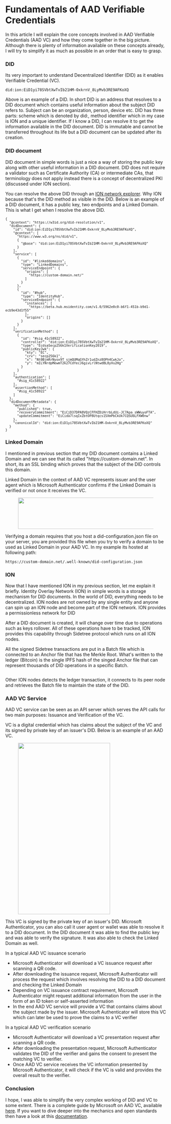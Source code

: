 # Fundamentals of AAD Verifiable Credentials
<!-- wp:paragraph -->
<p>In this article I will explain the core concepts involved in AAD Verifiable Credentials (AAD VC) and how they come together in the big picture. Although there is plenty of information available on these concepts already, I will try to simplify it as much as possible in an order that is easy to grasp.</p>
<!-- /wp:paragraph -->

<!-- wp:heading {"level":3} -->
<h3>DID</h3>
<!-- /wp:heading -->

<!-- wp:paragraph -->
<p>Its very important to understand Decentralized Identifier (DID) as it enables Verifiable Credential (VC).  </p>
<!-- /wp:paragraph -->

<!-- wp:code -->
<pre class="wp-block-code"><code>did:ion:EiD1yi78SVbtXwTvIb21HM-OxkrnV_8LyMvb3RE9AFKoXQ</code></pre>
<!-- /wp:code -->

<!-- wp:paragraph -->
<p>Above is an example of a DID. In short DID is an address that resolves to a DID document which contains useful information about the subject DID refers to. Subject can be an organization, person, device etc. DID has three parts: scheme which is denoted by did:, method identifier which in my case is ION and a unique identifier. If I know a DID, I can resolve it to get the information available in the DID document. DID is immutable and cannot be transferred throughout its life but a DID document can be updated after its creation.</p>
<!-- /wp:paragraph -->

<!-- wp:heading {"level":3} -->
<h3>DID document</h3>
<!-- /wp:heading -->

<!-- wp:paragraph -->
<p>DID document in simple words is just a nice a way of storing the public key along with other useful information in a DID document. DID does not require a validator such as Certificate Authority (CA) or intermediate CAs, that terminology does not apply instead there is a concept of decentralized PKI (discussed under ION section).</p>
<!-- /wp:paragraph -->

<!-- wp:paragraph -->
<p>You can resolve the above DID through an <a href="https://identity.foundation/ion/explorer/">ION network explorer</a>. Why ION because that's the DID method as visible in the DID. Below is an example of a DID document, it has a public key, two endpoints and a Linked Domain.  This is what I get when I resolve the above DID.</p>
<!-- /wp:paragraph -->

<!-- wp:code {"style":{"typography":{"fontSize":"12px"}}} -->
<pre class="wp-block-code" style="font-size:12px"><code>{
  "@context": "https://w3id.org/did-resolution/v1",
  "didDocument": {
    "id": "did:ion:EiD1yi78SVbtXwTvIb21HM-OxkrnV_8LyMvb3RE9AFKoXQ",
    "@context": &#91;
      "https://www.w3.org/ns/did/v1",
      {
        "@base": "did:ion:EiD1yi78SVbtXwTvIb21HM-OxkrnV_8LyMvb3RE9AFKoXQ"
      }
    ],
    "service": &#91;
      {
        "id": "#linkeddomains",
        "type": "LinkedDomains",
        "serviceEndpoint": {
          "origins": &#91;
            "https://custom-domain.net/"
          ]
        }
      },
      {
        "id": "#hub",
        "type": "IdentityHub",
        "serviceEndpoint": {
          "instances": &#91;
            "https://beta.hub.msidentity.com/v1.0/5962e0c0-b6f1-451b-b9d1-ecb9e43d1f55"
          ],
          "origins": &#91;]
        }
      }
    ],
    "verificationMethod": &#91;
      {
        "id": "#sig_41c58922",
        "controller": "did:ion:EiD1yi78SVbtXwTvIb21HM-OxkrnV_8LyMvb3RE9AFKoXQ",
        "type": "EcdsaSecp256k1VerificationKey2019",
        "publicKeyJwk": {
          "kty": "EC",
          "crv": "secp256k1",
          "x": "Nt0BjmRrNyox9T_sjmQUMqGYhZr1udZnz8OPh4CwkJo",
          "y": "mILYNrdpMewmT2k27CdYecJ6givLrlNtwdBL8yVu2Hg"
        }
      }
    ],
    "authentication": &#91;
      "#sig_41c58922"
    ],
    "assertionMethod": &#91;
      "#sig_41c58922"
    ]
  },
  "didDocumentMetadata": {
    "method": {
      "published": true,
      "recoveryCommitment": "EiCjD37DPA8VQzCFFHZDiHrrbLdUi-JC7Apa_sWWuyoFTA",
      "updateCommitment": "EiCida7lsqIxZbtOP8Utqcs15XmPbCkUk7CQSUbLFXW0nw"
    },
    "canonicalId": "did:ion:EiD1yi78SVbtXwTvIb21HM-OxkrnV_8LyMvb3RE9AFKoXQ"
  }
}</code></pre>
<!-- /wp:code -->

<!-- wp:heading {"level":3} -->
<h3>Linked Domain</h3>
<!-- /wp:heading -->

<!-- wp:paragraph -->
<p>I mentioned in previous section that my DID document contains a Linked Domain and we can see that its called "https://custom-domain.net". In short, its an SSL binding which proves that the subject of the DID controls this domain.</p>
<!-- /wp:paragraph -->

<!-- wp:paragraph -->
<p>Linked Domain in the context of AAD VC represents issuer and the user agent which is Microsoft Authenticator confirms if the Linked Domain is verified or not once it receives the VC.</p>
<!-- /wp:paragraph -->

<!-- wp:image {"id":71,"width":514,"height":98,"sizeSlug":"large","linkDestination":"none"} -->
<figure class="wp-block-image size-large is-resized"><img src="https://sabih114253105.files.wordpress.com/2022/03/linked-domain.png?w=762" alt="" class="wp-image-71" width="514" height="98"/></figure>
<!-- /wp:image -->

<!-- wp:paragraph -->
<p>Verifying a domain requires that you host a did-configuration.json file on your server, you are provided this file when you try to verify a domain to be used as Linked Domain in your AAD VC. In my example its hosted at following path:</p>
<!-- /wp:paragraph -->

<!-- wp:code -->
<pre class="wp-block-code"><code>https:&#47;&#47;custom-domain.net/.well-known/did-configuration.json</code></pre>
<!-- /wp:code -->

<!-- wp:heading {"level":3} -->
<h3>ION</h3>
<!-- /wp:heading -->

<!-- wp:paragraph -->
<p>Now that I have mentioned ION in my previous section, let me explain it briefly. Identity Overlay Network (ION) in simple words is a storage mechanism for DID documents. In the world of DID, everything needs to be decentralized. ION nodes are not owned by any single entity and anyone can spin up an ION node and become part of the ION network. ION provides a permissionless network for DID</p>
<!-- /wp:paragraph -->

<!-- wp:paragraph -->
<p>After a DID document is created, it will change over time due to operations such as keys rollover. All of these operations have to be tracked, ION provides this capability through Sidetree protocol which runs on all ION nodes.</p>
<!-- /wp:paragraph -->

<!-- wp:paragraph -->
<p>All the signed Sidetree transactions are put in a Batch file which is connected to an Anchor file that has the Merkle Root. What's written to the ledger (Bitcoin) is the single IPFS hash of the singed Anchor file that can represent thousands of DID operations in a specific Batch.</p>
<!-- /wp:paragraph -->

<!-- wp:image {"id":100,"sizeSlug":"large","linkDestination":"none"} -->
<figure class="wp-block-image size-large"><img src="https://sabih114253105.files.wordpress.com/2022/03/sidetree-2.png?w=1024" alt="" class="wp-image-100"/></figure>
<!-- /wp:image -->

<!-- wp:paragraph -->
<p>Other ION nodes detects the ledger transaction, it connects to its peer node and retrieves the Batch file to maintain the state of the DID.</p>
<!-- /wp:paragraph -->

<!-- wp:heading {"level":3} -->
<h3>AAD VC Service</h3>
<!-- /wp:heading -->

<!-- wp:paragraph -->
<p>AAD VC service can be seen as an API server which serves the API calls for two main purposes: Issuance and Verification of the VC.</p>
<!-- /wp:paragraph -->

<!-- wp:paragraph -->
<p>VC is a digital credential which has claims about the subject of the VC and its signed by private key of an issuer's DID. Below is an example of an AAD VC.</p>
<!-- /wp:paragraph -->

<!-- wp:image {"id":66,"width":288,"height":536,"sizeSlug":"large","linkDestination":"none","style":{"color":[]},"className":"is-style-default"} -->
<figure class="wp-block-image size-large is-resized is-style-default"><img src="https://sabih114253105.files.wordpress.com/2022/03/aad-vc.jpeg?w=549" alt="" class="wp-image-66" width="288" height="536"/></figure>
<!-- /wp:image -->

<!-- wp:group -->
<div class="wp-block-group"><!-- wp:paragraph -->
<p>This VC is signed by the private key of an issuer's DID. Microsoft Authenticator, you can also call it user agent or wallet was able to resolve it to a DID document. In the DID document it was able to find the public key and was able to verify the signature. It was also able to check the Linked Domain as well.</p>
<!-- /wp:paragraph -->

<!-- wp:paragraph -->
<p>In a typical AAD VC issuance scenario</p>
<!-- /wp:paragraph -->

<!-- wp:list -->
<ul><li>Microsoft Authenticator will download a VC issuance request after scanning a QR code.</li><li>After downloading the issuance request, Microsoft Authenticator will process the request which involves resolving the DID to a DID document and checking the Linked Domain</li><li>Depending on VC issuance contract requirement, Microsoft Authenticator might request additional information from the user in the form of an ID token or self-asserted information</li><li>In the end AAD VC service will provide a VC that contains claims about the subject made by the issuer. Microsoft Authenticator will store this VC which can later be used to prove the claims to a VC verifier</li></ul>
<!-- /wp:list --></div>
<!-- /wp:group -->

<!-- wp:paragraph -->
<p>In a typical AAD VC verification scenario</p>
<!-- /wp:paragraph -->

<!-- wp:list -->
<ul><li>Microsoft Authenticator will download a VC presentation request after scanning a QR code.</li><li>After downloading the presentation request, Microsoft Authenticator validates the DID of the verifier and gains the consent to present the matching VC to verifier.</li><li>Once AAD VC service receives the VC information presented by Microsoft Authenticator, it will check if the VC is valid and provides the overall result to the verifier.</li></ul>
<!-- /wp:list -->

<!-- wp:heading {"level":3} -->
<h3>Conclusion</h3>
<!-- /wp:heading -->

<!-- wp:paragraph -->
<p>I hope, I was able to simplify the very complex working of DID and VC to some extent. There is a complete guide by Microsoft on AAD VC, available <a href="https://docs.microsoft.com/en-us/azure/active-directory/verifiable-credentials/">here</a>. If you want to dive deeper into the mechanics and open standards then have a look at this <a href="https://www.w3.org/TR/did-core/">documentation</a>.</p>
<!-- /wp:paragraph -->
